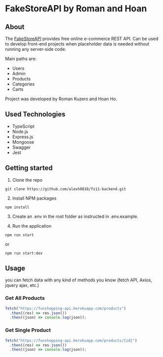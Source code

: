 # FakeStoreAPI by Roman and Hoan
## About
The [FakeStoreAPI](https://funshopping-api.herokuapp.com/api-docs/) provides free online e-commerce REST API. Can be used to develop front-end projects when placeholder data is needed without running any server-side code. 

Main paths are: 
- Users
- Admin
- Products
- Categories
- Carts

Project was developed by Roman Kuzero and Hoan Ho.

## Used Technologies
- TypeScript
- Node.js
- Express.js
- Mongoose
- Swagger
- Jest

## Getting started

1. Clone the repo
```
git clone https://github.com/alexh0810/fs11-backend.git
```
2. Install NPM packages
```
npm install
```
3. Create an .env in the root folder as instructed in .env.example.

4. Run the application
```
npm run start
```
or 
```
npm run start:dev
```

## Usage
you can fetch data with any kind of methods you know (fetch API, Axios, jquery ajax, etc.)
### Get All Products
```js
fetch("https://funshopping-api.herokuapp.com/products")
  .then((res) => res.json())
  .then((json) => console.log(json));
```
### Get Single Product
```js
fetch("https://funshopping-api.herokuapp.com/products/{id}")
  .then((res) => res.json())
  .then((json) => console.log(json));
```
